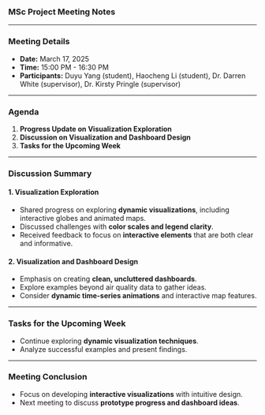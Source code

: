 ### MSc Project Meeting Notes  

---

### Meeting Details  
- **Date:** March 17, 2025  
- **Time:** 15:00 PM - 16:30 PM  
- **Participants:** Duyu Yang (student), Haocheng Li (student), Dr. Darren White (supervisor), Dr. Kirsty Pringle (supervisor)  

---

### Agenda  
1. **Progress Update on Visualization Exploration**  
2. **Discussion on Visualization and Dashboard Design**  
3. **Tasks for the Upcoming Week**  

---

### Discussion Summary  

#### 1. **Visualization Exploration**  
- Shared progress on exploring **dynamic visualizations**, including interactive globes and animated maps.  
- Discussed challenges with **color scales and legend clarity**.  
- Received feedback to focus on **interactive elements** that are both clear and informative.  

#### 2. **Visualization and Dashboard Design**  
- Emphasis on creating **clean, uncluttered dashboards**.  
- Explore examples beyond air quality data to gather ideas.  
- Consider **dynamic time-series animations** and interactive map features.  

---

### Tasks for the Upcoming Week  
  - Continue exploring **dynamic visualization techniques**.  
  - Analyze successful examples and present findings.   


---

### Meeting Conclusion  
- Focus on developing **interactive visualizations** with intuitive design.  
- Next meeting to discuss **prototype progress and dashboard ideas**.  
